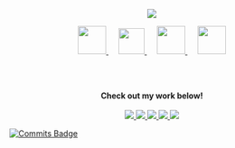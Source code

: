 <div align=center>
  
</div>

<!--
**minji-o-j/minji-o-j** is a ✨ _special_ ✨ repository because its `README.md` (this file) appears on your GitHub profile.

Here are some ideas to get you started:

- 🔭 I’m currently working on ...
- 🌱 I’m currently learning ...
- 👯 I’m looking to collaborate on ...
- 🤔 I’m looking for help with ...
- 💬 Ask me about ...
- 📫 How to reach me: ...
- 😄 Pronouns: ...
- ⚡ Fun fact: ...
-->

<div align=center>

  <!--
![Top Langs](https://github-readme-stats.vercel.app/api/top-langs/?username=minji-o-j&hide=jupyter%20notebook&title_color=333)
[![ReadMe Card](https://github-readme-stats.vercel.app/api/pin/?username=minji-o-j&repo=hi.hii)](https://github.com/minji-o-j/hi.hii)

-->
</div>

<p align="center">
  <a href="https://github.com/minji-o-j" class="rich-diff-level-one">
    <img src="https://github-readme-stats.vercel.app/api?username=minji-o-j&hide=stars&hide_title=true&show_icons=true&icon_color=333&title_color=333&text_color=777&count_private=true&include_all_commits=false">
    <![Minji's Stats](https://github-readme-stats.vercel.app/api?username=minji-o-j&hide=stars&hide_title=true&show_icons=true&icon_color=333&title_color=333&text_color=777&count_private=true&include_all_commits=false)>
  </a>
</p>

<p align="center">
  <a href="https://github.com/minji-o-j">
    <img src="https://img.icons8.com/doodle/96/000000/github--v1.png" width="50px"/>
  </a>
   &emsp;
  <a href="https://github.com/minji-o-j/hi.hii">
    <img src="https://user-images.githubusercontent.com/45448731/93504489-84467300-f954-11ea-827a-483f061b8335.png" width="46px"/>
  </a>
   &emsp;
  <a href="mailto:jminji98@gmail.com">
    <img src="https://img.icons8.com/doodle/96/000000/mail-contact.png" width="50px"/>
  </a>
    &emsp;
  <a href="https://www.youtube.com/channel/UCzLFH4czKjaB32QzlUzKYhg?view_as=subscriber">
    <img src="https://img.icons8.com/doodle/96/000000/youtube-play.png" width="50px"/>
  </a>


  
  
</p>
<br><br>
  
  
 <p align="center">
    <strong>Check out my work below!</strong>  
    <br><br>
    <a href="https://github.com/minji-o-j">
      <img src="https://hits.seeyoufarm.com/api/count/incr/badge.svg?url=https%3A%2F%2Fgithub.com%2Fminji-o-j&count_bg=%23000000&title_bg=%23555555&icon=github.svg&icon_color=%23E7E7E7&title=hits&edge_flat=true">
    </a>
    <a href="https://github.com/minji-o-j">
      <img src="https://badges.pufler.dev/years/minji-o-j?style=flat-square&color=000000&logo=github">
    </a>
    <a href="https://github.com/minji-o-j">
      <img src="https://badges.pufler.dev/repos/minji-o-j?style=flat-square&color=000000&logo=github">
    </a>
    <a href="https://github.com/minji-o-j">
      <img src="https://badges.pufler.dev/gists/minji-o-j?style=flat-square&color=000000&logo=github">
    </a>
    <a href="https://github.com/minji-o-j">
      <img src="https://badges.pufler.dev/commits/monthly/minji-o-j?style=flat-square&color=000000  &logo=github">  
    </a>
</p>

[![Commits Badge](https://badges.pufler.dev/commits/monthly/minji-o-j)](https://badges.pufler.dev)
